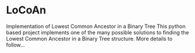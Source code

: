 # LoCoAn
Implementation of Lowest Common Ancestor in a Binary Tree
This python based project implements one of the many possible solutions to finding the Lowest Common Ancestor in a Binary Tree structure. More details to follow...
